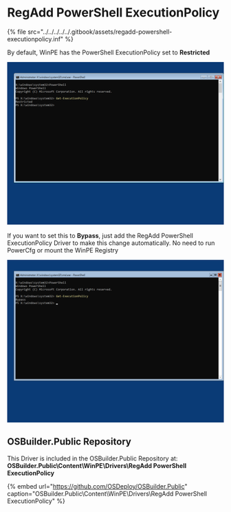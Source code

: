 # RegAdd PowerShell ExecutionPolicy

{% file src="../../../../../.gitbook/assets/regadd-powershell-executionpolicy.inf" %}

By default, WinPE has the PowerShell ExecutionPolicy set to **Restricted**

![WinPE Default PowerShell ExecutionPolicy](../../../../../.gitbook/assets/2018-10-18_23-55-22.png)

If you want to set this to **Bypass**, just add the RegAdd PowerShell ExecutionPolicy Driver to make this change automatically.  No need to run PowerCfg or mount the WinPE Registry

![RegAdd PowerShell ExecutionPolicy Driver](../../../../../.gitbook/assets/2018-10-18_23-55-32.png)

## OSBuilder.Public Repository

This Driver is included in the OSBuilder.Public Repository at: **OSBuilder.Public\Content\WinPE\Drivers\RegAdd PowerShell ExecutionPolicy**

{% embed url="https://github.com/OSDeploy/OSBuilder.Public" caption="OSBuilder.Public\\Content\\WinPE\\Drivers\\RegAdd PowerShell ExecutionPolicy" %}

## 


